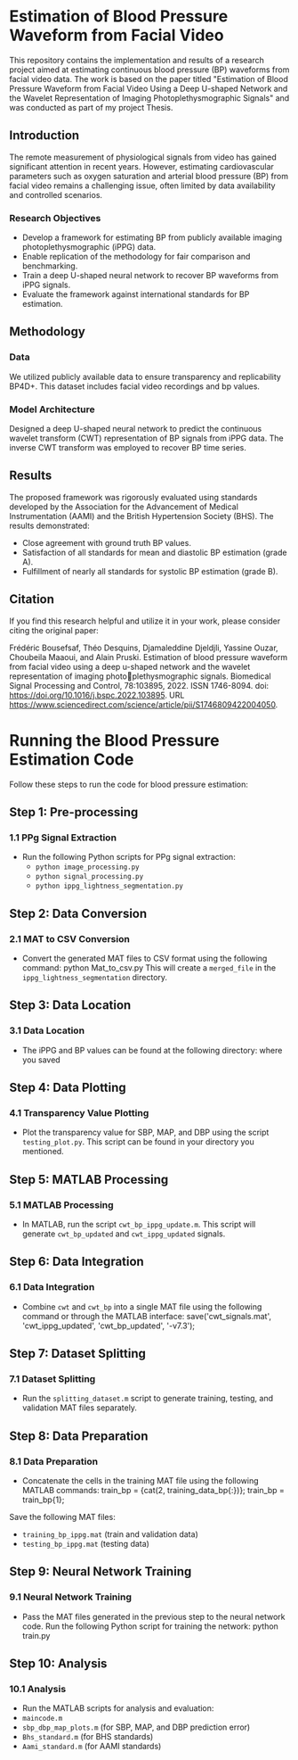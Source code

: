 # Estimation of Blood Pressure Waveform from Facial Video

This repository contains the implementation and results of a research project aimed at estimating continuous blood pressure (BP) waveforms from facial video data. The work is based on the paper titled "Estimation of Blood Pressure Waveform from Facial Video Using a Deep U-shaped Network and the Wavelet Representation of Imaging Photoplethysmographic Signals" and was conducted as part of my project Thesis.

## Introduction

The remote measurement of physiological signals from video has gained significant attention in recent years. However, estimating cardiovascular parameters such as oxygen saturation and arterial blood pressure (BP) from facial video remains a challenging issue, often limited by data availability and controlled scenarios.

### Research Objectives

- Develop a framework for estimating BP from publicly available imaging photoplethysmographic (iPPG) data.
- Enable replication of the methodology for fair comparison and benchmarking.
- Train a deep U-shaped neural network to recover BP waveforms from iPPG signals.
- Evaluate the framework against international standards for BP estimation.

## Methodology

### Data

We utilized publicly available data to ensure transparency and replicability BP4D+. This dataset includes facial video recordings and bp values.

### Model Architecture

Designed a deep U-shaped neural network to predict the continuous wavelet transform (CWT) representation of BP signals from iPPG data. The inverse CWT transform was employed to recover BP time series.

## Results

The proposed framework was rigorously evaluated using standards developed by the Association for the Advancement of Medical Instrumentation (AAMI) and the British Hypertension Society (BHS). The results demonstrated:

- Close agreement with ground truth BP values.
- Satisfaction of all standards for mean and diastolic BP estimation (grade A).
- Fulfillment of nearly all standards for systolic BP estimation (grade B).


## Citation

If you find this research helpful and utilize it in your work, please consider citing the original paper:

Frédéric Bousefsaf, Théo Desquins, Djamaleddine Djeldjli, Yassine Ouzar, Choubeila
Maaoui, and Alain Pruski. Estimation of blood pressure waveform from facial video
using a deep u-shaped network and the wavelet representation of imaging photoplethysmographic signals. Biomedical Signal Processing and Control, 78:103895,
2022. ISSN 1746-8094. doi: https://doi.org/10.1016/j.bspc.2022.103895. URL
https://www.sciencedirect.com/science/article/pii/S1746809422004050.


# Running the Blood Pressure Estimation Code

Follow these steps to run the code for blood pressure estimation:

## Step 1: Pre-processing

### 1.1 PPg Signal Extraction
- Run the following Python scripts for PPg signal extraction:
  - `python image_processing.py`
  - `python signal_processing.py`
  - `python ippg_lightness_segmentation.py`

## Step 2: Data Conversion

### 2.1 MAT to CSV Conversion
- Convert the generated MAT files to CSV format using the following command: python Mat_to_csv.py
 This will create a `merged_file` in the `ippg_lightness_segmentation` directory.

## Step 3: Data Location

### 3.1 Data Location
- The iPPG and BP values can be found at the following directory: where you saved
 
## Step 4: Data Plotting

### 4.1 Transparency Value Plotting
- Plot the transparency value for SBP, MAP, and DBP using the script `testing_plot.py`. This script can be found in your directory you mentioned.


## Step 5: MATLAB Processing

### 5.1 MATLAB Processing
- In MATLAB, run the script `cwt_bp_ippg_update.m`. This script will generate `cwt_bp_updated` and `cwt_ippg_updated` signals.

## Step 6: Data Integration

### 6.1 Data Integration
- Combine `cwt` and `cwt_bp` into a single MAT file using the following command or through the MATLAB interface:
 save('cwt_signals.mat', 'cwt_ippg_updated', 'cwt_bp_updated', '-v7.3');


## Step 7: Dataset Splitting

### 7.1 Dataset Splitting
- Run the `splitting_dataset.m` script to generate training, testing, and validation MAT files separately.

## Step 8: Data Preparation

### 8.1 Data Preparation
- Concatenate the cells in the training MAT file using the following MATLAB commands:
train_bp = {cat(2, training_data_bp{:})};
train_bp = train_bp{1};

Save the following MAT files:
- `training_bp_ippg.mat` (train and validation data)
- `testing_bp_ippg.mat` (testing data)

## Step 9: Neural Network Training

### 9.1 Neural Network Training
- Pass the MAT files generated in the previous step to the neural network code. Run the following Python script for training the network: python train.py


## Step 10: Analysis

### 10.1 Analysis
- Run the MATLAB scripts for analysis and evaluation:
 - `maincode.m`
 - `sbp_dbp_map_plots.m` (for SBP, MAP, and DBP prediction error)
 - `Bhs_standard.m` (for BHS standards)
 - `Aami_standard.m` (for AAMI standards)


